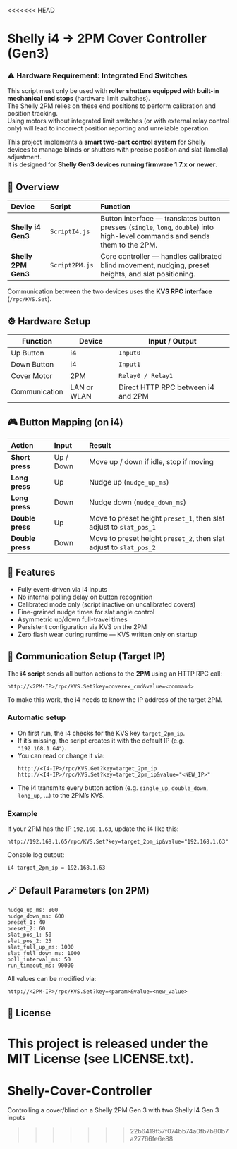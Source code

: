 <<<<<<< HEAD
# Shelly i4 → 2PM Cover Controller (Gen3)

### ⚠️ Hardware Requirement: Integrated End Switches

This script must only be used with **roller shutters equipped with built-in mechanical end stops** (hardware limit switches).  
The Shelly 2PM relies on these end positions to perform calibration and position tracking.  
Using motors without integrated limit switches (or with external relay control only) will lead to incorrect position reporting and unreliable operation.



This project implements a **smart two-part control system** for Shelly devices to manage blinds or shutters with precise position and slat (lamella) adjustment.  
It is designed for **Shelly Gen3 devices running firmware 1.7.x or newer**.

## 🧩 Overview

| Device | Script | Function |
|:--------|:--------|:----------|
| **Shelly i4 Gen3** | `ScriptI4.js` | Button interface — translates button presses (`single`, `long`, `double`) into high-level commands and sends them to the 2PM. |
| **Shelly 2PM Gen3** | `Script2PM.js` | Core controller — handles calibrated blind movement, nudging, preset heights, and slat positioning. |

Communication between the two devices uses the **KVS RPC interface** (`/rpc/KVS.Set`).

## ⚙️ Hardware Setup

| Function | Device | Input / Output |
|-----------|---------|----------------|
| Up Button | i4 | `Input0` |
| Down Button | i4 | `Input1` |
| Cover Motor | 2PM | `Relay0 / Relay1` |
| Communication | LAN or WLAN | Direct HTTP RPC between i4 and 2PM |

## 🎮 Button Mapping (on i4)

| Action | Input | Result |
|:--------|:-------|:--------|
| **Short press** | Up / Down | Move up / down if idle, stop if moving |
| **Long press** | Up | Nudge up (`nudge_up_ms`) |
| **Long press** | Down | Nudge down (`nudge_down_ms`) |
| **Double press** | Up | Move to preset height `preset_1`, then slat adjust to `slat_pos_1` |
| **Double press** | Down | Move to preset height `preset_2`, then slat adjust to `slat_pos_2` |

## 🧠 Features

- Fully event-driven via i4 inputs  
- No internal polling delay on button recognition  
- Calibrated mode only (script inactive on uncalibrated covers)  
- Fine-grained nudge times for slat angle control  
- Asymmetric up/down full-travel times  
- Persistent configuration via KVS on the 2PM  
- Zero flash wear during runtime — KVS written only on startup

## 🔗 Communication Setup (Target IP)

The **i4 script** sends all button actions to the **2PM** using an HTTP RPC call:  
```
http://<2PM-IP>/rpc/KVS.Set?key=coverex_cmd&value=<command>
```

To make this work, the i4 needs to know the IP address of the target 2PM.

### Automatic setup
- On first run, the i4 checks for the KVS key `target_2pm_ip`.
- If it’s missing, the script creates it with the default IP (e.g. `"192.168.1.64"`).  
- You can read or change it via:
  ```
  http://<I4-IP>/rpc/KVS.Get?key=target_2pm_ip
  http://<I4-IP>/rpc/KVS.Set?key=target_2pm_ip&value="<NEW_IP>"
  ```
- The i4 transmits every button action (e.g. `single_up`, `double_down`, `long_up`, …) to the 2PM’s KVS.

### Example
If your 2PM has the IP `192.168.1.63`, update the i4 like this:
```
http://192.168.1.65/rpc/KVS.Set?key=target_2pm_ip&value="192.168.1.63"
```

Console log output:
```
i4 target_2pm_ip = 192.168.1.63
```

## 🪄 Default Parameters (on 2PM)

```
nudge_up_ms: 800
nudge_down_ms: 600
preset_1: 40
preset_2: 60
slat_pos_1: 50
slat_pos_2: 25
slat_full_up_ms: 1000
slat_full_down_ms: 1000
poll_interval_ms: 50
run_timeout_ms: 90000
```

All values can be modified via:
```
http://<2PM-IP>/rpc/KVS.Set?key=<param>&value=<new_value>
```

## 📜 License

This project is released under the MIT License (see LICENSE.txt).
=======
# Shelly-Cover-Controller
Controlling a cover/blind on a Shelly 2PM Gen 3 with two Shelly I4 Gen 3 inputs
>>>>>>> 22b6419f57f074bb74a0fb7b80b7a27766fe6e88
